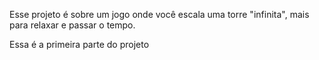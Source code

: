 Esse projeto é sobre um jogo onde você escala uma torre "infinita", mais para relaxar e passar o tempo.

Essa é a primeira parte do projeto